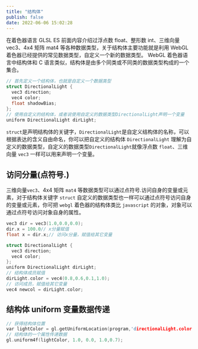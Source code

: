 ```yaml
---
title: "结构体"
publish: false
date: 2022-06-06 15:02:28
---
```


在着色器语言 GLSL ES 前面内容介绍过浮点数 float、整形数 int、三维向量 vec3、4x4 矩阵 mat4 等各种数据类型，关于结构体主要功能就是利用 WebGL 着色器已经提供的常见数据类型，自定义一个新的数据类型。
WebGL 着色器语言中结构体和 C 语言类似，结构体是由多个同类或不同类的数据类型构成的一个集合。

```c
// 首先定义一个结构体，也就是自定义一个数据类型
struct DirectionalLight {
  vec3 direction;
  vec4 color;
  float shadowBias;
};
// 使用自定义的结构体，或者说使用自定义的数据类型DirectionalLight声明一个变量
uniform DirectionalLight dirLight;
```

`struct`是声明结构体的关键字，`DirectionalLight`是自定义结构体的名称，可以根据表达的含义自由命名，你可以把自定义的结构体 `DirectionalLight` 理解为自定义的数据类型，自定义的数据类型`DirectionalLight`就像浮点数 `float`、三维向量 `vec3` 一样可以用来声明一个变量。

## 访问分量(点符号.)

三维向量`vec3`、4x4 矩阵 `mat4` 等数据类型可以通过点符号.访问自身的变量或元素，对于结构体关键字 `struct` 自定义的数据类型也一样可以通过点符号访问自身的变量或元素，你可把 `webgl` 着色器的结构体类比 `javascript` 的对象，对象可以通过点符号访问对象自身的属性。

```c
vec3 dir = vec3(1.0,0.0,0.0);
dir.x = 100.0// x分量赋值
float x = dir.x;// 访问x分量，赋值给其它变量
```

```c
struct DirectionalLight {
  vec3 direction;
  vec4 color;
};
uniform DirectionalLight dirLight;
// 结构体成员赋值
dirLight.color = vec4(0.8,0.6,0.1,1.0);
// 访问成员，赋值给其它变量
vec4 newcol = dirLight.color;
```

## 结构体 uniform 变量数据传递

```c
// 获得结构体位置
var lightColor = gl.getUniformLocation(program,'directionalLight.color');
// 结构体的一个属性传递数据
gl.uniform4f(lightColor, 1.0, 0.0, 1.0,0.7);
```
